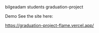 bilgeadam students graduation-project


Demo
See the site here:

https://graduation-project-flame.vercel.app/
